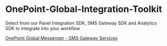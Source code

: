 # OnePoint-Global-Integration-Toolkit
Select from our Panel Integration SDK, SMS Gateway SDK and Analytics SDK to integrate into your workflow

[OnePoint Global Messenger - SMS Gateway Services](https://api.1pt.mobi/api/gateway)
